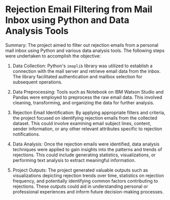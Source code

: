 # Rejection Email Filtering from Mail Inbox using Python and Data Analysis Tools

Summary:
The project aimed to filter out rejection emails from a personal mail inbox using Python and various data analysis tools. The following steps were undertaken to accomplish the objective:

1. Data Collection: Python's `imaplib` library was utilized to establish a connection with the mail server and retrieve email data from the inbox. The library facilitated authentication and mailbox selection for subsequent operations.

2. Data Preprocessing: Tools such as Notebook on IBM Watson Studio and Pandas were employed to preprocess the raw email data. This involved cleaning, transforming, and organizing the data for further analysis.

3. Rejection Email Identification: By applying appropriate filters and criteria, the project focused on identifying rejection emails from the collected dataset. This could involve examining email subject lines, content, sender information, or any other relevant attributes specific to rejection notifications.

4. Data Analysis: Once the rejection emails were identified, data analysis techniques were applied to gain insights into the patterns and trends of rejections. This could include generating statistics, visualizations, or performing text analysis to extract meaningful information.

5. Project Outputs: The project generated valuable outputs such as visualizations depicting rejection trends over time, statistics on rejection frequency, and potentially identifying common factors contributing to rejections. These outputs could aid in understanding personal or professional experiences and inform future decision-making processes.
